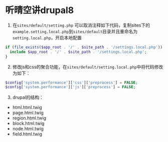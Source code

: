 # 听晴空讲drupal8

1. 在`sites/default/setting.php` 可以取消注释如下代码，复制sites下的`example.setting.local.php`到`sites/default`目录并且重命名为`setting.local.php`，开启本地配置
```php
if (file_exists($app_root . '/' . $site_path . '/settings.local.php')) {
  include $app_root . '/' . $site_path . '/settings.local.php';
}
```
2. 修改js和css的聚合功能，在`sites/default/setting.local.php`中将代码修改为如下：
```php
$config['system.performance']['css']['preprocess'] = FALSE;
$config['system.performance']['js']['preprocess'] = FALSE;
```
3. drupal的结构：
  - html.html.twig
  - page.html.twig
  - region.html.twig
  - block.html.twig
  - node.html.twig
  - field.html.twig
